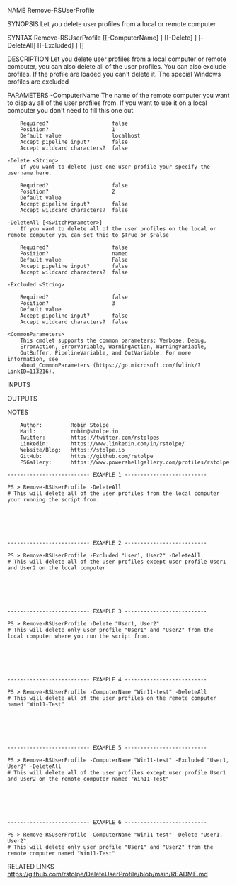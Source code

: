 ﻿
NAME
    Remove-RSUserProfile
    
SYNOPSIS
    Let you delete user profiles from a local or remote computer
    
    
SYNTAX
    Remove-RSUserProfile [[-ComputerName] <String>] [[-Delete] <String>] [-DeleteAll] [[-Excluded] <String>] [<CommonParameters>]
    
    
DESCRIPTION
    Let you delete user profiles from a local computer or remote computer, you can also delete all of the user profiles. You can also exclude profiles.
    If the profile are loaded you can't delete it. The special Windows profiles are excluded
    

PARAMETERS
    -ComputerName <String>
        The name of the remote computer you want to display all of the user profiles from. If you want to use it on a local computer you don't need to fill this one out.
        
        Required?                    false
        Position?                    1
        Default value                localhost
        Accept pipeline input?       false
        Accept wildcard characters?  false
        
    -Delete <String>
        If you want to delete just one user profile your specify the username here.
        
        Required?                    false
        Position?                    2
        Default value                
        Accept pipeline input?       false
        Accept wildcard characters?  false
        
    -DeleteAll [<SwitchParameter>]
        If you want to delete all of the user profiles on the local or remote computer you can set this to $True or $False
        
        Required?                    false
        Position?                    named
        Default value                False
        Accept pipeline input?       false
        Accept wildcard characters?  false
        
    -Excluded <String>
        
        Required?                    false
        Position?                    3
        Default value                
        Accept pipeline input?       false
        Accept wildcard characters?  false
        
    <CommonParameters>
        This cmdlet supports the common parameters: Verbose, Debug,
        ErrorAction, ErrorVariable, WarningAction, WarningVariable,
        OutBuffer, PipelineVariable, and OutVariable. For more information, see
        about_CommonParameters (https://go.microsoft.com/fwlink/?LinkID=113216). 
    
INPUTS
    
OUTPUTS
    
NOTES
    
    
        Author:         Robin Stolpe
        Mail:           robin@stolpe.io
        Twitter:        https://twitter.com/rstolpes
        Linkedin:       https://www.linkedin.com/in/rstolpe/
        Website/Blog:   https://stolpe.io
        GitHub:         https://github.com/rstolpe
        PSGallery:      https://www.powershellgallery.com/profiles/rstolpe
    
    -------------------------- EXAMPLE 1 --------------------------
    
    PS > Remove-RSUserProfile -DeleteAll
    # This will delete all of the user profiles from the local computer your running the script from.
    
    
    
    
    
    
    -------------------------- EXAMPLE 2 --------------------------
    
    PS > Remove-RSUserProfile -Excluded "User1, User2" -DeleteAll
    # This will delete all of the user profiles except user profile User1 and User2 on the local computer
    
    
    
    
    
    
    -------------------------- EXAMPLE 3 --------------------------
    
    PS > Remove-RSUserProfile -Delete "User1, User2"
    # This will delete only user profile "User1" and "User2" from the local computer where you run the script from.
    
    
    
    
    
    
    -------------------------- EXAMPLE 4 --------------------------
    
    PS > Remove-RSUserProfile -ComputerName "Win11-test" -DeleteAll
    # This will delete all of the user profiles on the remote computer named "Win11-Test"
    
    
    
    
    
    
    -------------------------- EXAMPLE 5 --------------------------
    
    PS > Remove-RSUserProfile -ComputerName "Win11-test" -Excluded "User1, User2" -DeleteAll
    # This will delete all of the user profiles except user profile User1 and User2 on the remote computer named "Win11-Test"
    
    
    
    
    
    
    -------------------------- EXAMPLE 6 --------------------------
    
    PS > Remove-RSUserProfile -ComputerName "Win11-test" -Delete "User1, User2"
    # This will delete only user profile "User1" and "User2" from the remote computer named "Win11-Test"
    
    
    
    
    
    
    
RELATED LINKS
    https://github.com/rstolpe/DeleteUserProfile/blob/main/README.md


